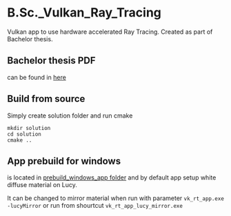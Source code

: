 # B.Sc._Vulkan_Ray_Tracing
Vulkan app to use hardware accelerated Ray Tracing. Created as part of Bachelor thesis.

## Bachelor thesis PDF
can be found in [here](docs/Bachelor_thesis_Jarosław_Suchiński.pdf)

## Build from source
Simply create solution folder and run cmake
```
mkdir solution
cd solution
cmake ..
```

## App prebuild for windows
is located in [prebuild_windows_app folder](prebuild_windows_app/) and by default app setup white diffuse material on Lucy. 

It can be changed to mirror material when run with parameter
``` vk_rt_app.exe -lucyMirror ```
or run from shourtcut
``` vk_rt_app_lucy_mirror.exe ```
